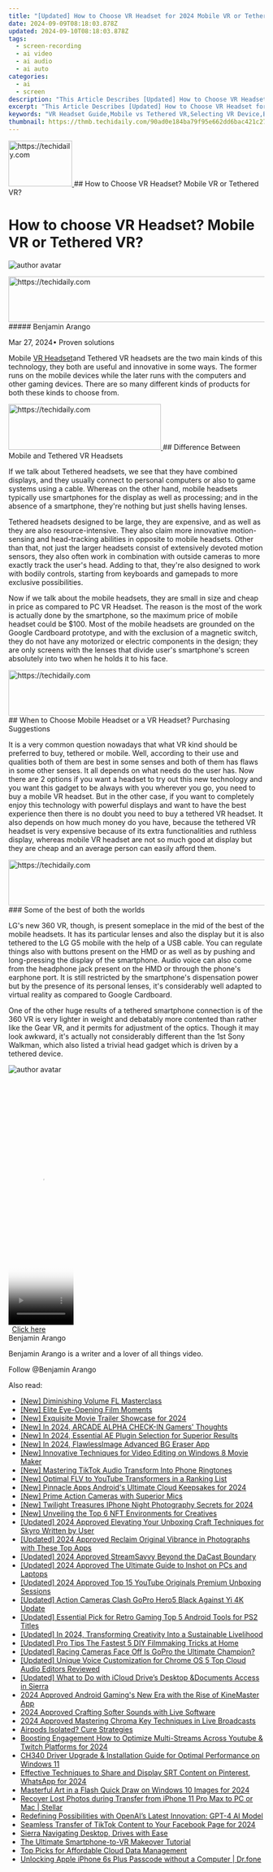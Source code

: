 ```yaml
---
title: "[Updated] How to Choose VR Headset for 2024 Mobile VR or Tethered VR?"
date: 2024-09-09T08:18:03.878Z
updated: 2024-09-10T08:18:03.878Z
tags: 
  - screen-recording
  - ai video
  - ai audio
  - ai auto
categories: 
  - ai
  - screen
description: "This Article Describes [Updated] How to Choose VR Headset for 2024 Mobile VR or Tethered VR?"
excerpt: "This Article Describes [Updated] How to Choose VR Headset for 2024 Mobile VR or Tethered VR?"
keywords: "VR Headset Guide,Mobile vs Tethered VR,Selecting VR Device,Best VR System,VR Headset Comparison,Optimal VR Choice,Tethered VR Pros/Cons"
thumbnail: https://thmb.techidaily.com/90ad0e184ba79f95e662dd6bac421c2714531f47a3dc9eccb9055a4b28f7166a.jpg
---
```


<!-- affiliate ads begin -->
<a href="https://aligracehair.sjv.io/c/5597632/2115911/19272" target="_top" id="2115911">
  <img src="//a.impactradius-go.com/display-ad/19272-2115911" border="0" alt="https://techidaily.com" width="125" height="90"/>
</a>
<img height="0" width="0" src="https://aligracehair.sjv.io/i/5597632/2115911/19272" style="position:absolute;visibility:hidden;" border="0" />
<!-- affiliate ads end -->
## How to Choose VR Headset? Mobile VR or Tethered VR?

# How to choose VR Headset? Mobile VR or Tethered VR?

![author avatar](https://images.wondershare.com/filmora/article-images/benjamin-arango-author.jpg)

<!-- affiliate ads begin -->
<a href="https://unicoeye.pxf.io/c/5597632/2134498/18498" target="_top" id="2134498">
  <img src="//a.impactradius-go.com/display-ad/18498-2134498" border="0" alt="https://techidaily.com" width="720" height="90"/>
</a>
<img height="0" width="0" src="https://unicoeye.pxf.io/i/5597632/2134498/18498" style="position:absolute;visibility:hidden;" border="0" />
<!-- affiliate ads end -->
##### Benjamin Arango

 Mar 27, 2024• Proven solutions

 Mobile [VR Headset](https://tools.techidaily.com/wondershare/filmora/download/)and Tethered VR headsets are the two main kinds of this technology, they both are useful and innovative in some ways. The former runs on the mobile devices while the later runs with the computers and other gaming devices. There are so many different kinds of products for both these kinds to choose from.

<!-- affiliate ads begin -->
<a href="https://wigfever.sjv.io/c/5597632/2005183/22899" target="_top" id="2005183">
  <img src="//a.impactradius-go.com/display-ad/22899-2005183" border="0" alt="https://techidaily.com" width="300" height="90"/>
</a>
<img height="0" width="0" src="https://wigfever.sjv.io/i/5597632/2005183/22899" style="position:absolute;visibility:hidden;" border="0" />
<!-- affiliate ads end -->
## Difference Between Mobile and Tethered VR Headsets

 If we talk about Tethered headsets, we see that they have combined displays, and they usually connect to personal computers or also to game systems using a cable. Whereas on the other hand, mobile headsets typically use smartphones for the display as well as processing; and in the absence of a smartphone, they're nothing but just shells having lenses.

 Tethered headsets designed to be large, they are expensive, and as well as they are also resource-intensive. They also claim more innovative motion-sensing and head-tracking abilities in opposite to mobile headsets. Other than that, not just the larger headsets consist of extensively devoted motion sensors, they also often work in combination with outside cameras to more exactly track the user's head. Adding to that, they're also designed to work with bodily controls, starting from keyboards and gamepads to more exclusive possibilities.

 Now if we talk about the mobile headsets, they are small in size and cheap in price as compared to PC VR Headset. The reason is the most of the work is actually done by the smartphone, so the maximum price of mobile headset could be $100\. Most of the mobile headsets are grounded on the Google Cardboard prototype, and with the exclusion of a magnetic switch, they do not have any motorized or electric components in the design; they are only screens with the lenses that divide user's smartphone's screen absolutely into two when he holds it to his face.

<!-- affiliate ads begin -->
<a href="https://appsumo.8odi.net/c/5597632/2130887/7443" target="_top" id="2130887">
  <img src="//a.impactradius-go.com/display-ad/7443-2130887" border="0" alt="https://techidaily.com" width="728" height="90"/>
</a>
<img height="0" width="0" src="https://appsumo.8odi.net/i/5597632/2130887/7443" style="position:absolute;visibility:hidden;" border="0" />
<!-- affiliate ads end -->
## When to Choose Mobile Headset or a VR Headset? Purchasing Suggestions

 It is a very common question nowadays that what VR kind should be preferred to buy, tethered or mobile. Well, according to their use and qualities both of them are best in some senses and both of them has flaws in some other senses. It all depends on what needs do the user has. Now there are 2 options if you want a headset to try out this new technology and you want this gadget to be always with you wherever you go, you need to buy a mobile VR headset. But in the other case, if you want to completely enjoy this technology with powerful displays and want to have the best experience then there is no doubt you need to buy a tethered VR headset. It also depends on how much money do you have, because the tethered VR headset is very expensive because of its extra functionalities and ruthless display, whereas mobile VR headset are not so much good at display but they are cheap and an average person can easily afford them.

<!-- affiliate ads begin -->
<a href="https://appsumo.8odi.net/c/5597632/2118321/7443" target="_top" id="2118321">
  <img src="//a.impactradius-go.com/display-ad/7443-2118321" border="0" alt="https://techidaily.com" width="600" height="90"/>
</a>
<img height="0" width="0" src="https://appsumo.8odi.net/i/5597632/2118321/7443" style="position:absolute;visibility:hidden;" border="0" />
<!-- affiliate ads end -->
### Some of the best of both the worlds

 LG's new 360 VR, though, is present someplace in the mid of the best of the mobile headsets. It has its particular lenses and also the display but it is also tethered to the LG G5 mobile with the help of a USB cable. You can regulate things also with buttons present on the HMD or as well as by pushing and long-pressing the display of the smartphone. Audio voice can also come from the headphone jack present on the HMD or through the phone's earphone port. It is still restricted by the smartphone's dispensation power but by the presence of its personal lenses, it's considerably well adapted to virtual reality as compared to Google Cardboard.

 One of the other huge results of a tethered smartphone connection is of the 360 VR is very lighter in weight and debatably more contented than rather like the Gear VR, and it permits for adjustment of the optics. Though it may look awkward, it's actually not considerably different than the 1st Sony Walkman, which also listed a trivial head gadget which is driven by a tethered device.

![author avatar](https://images.wondershare.com/filmora/article-images/benjamin-arango-author.jpg)

<!-- affiliate ads begin -->
<span id="1993647">
					<video width="128" height="480" style="cursor:pointer"
           poster="//a.impactradius-go.com/display-clicktoplayimage/1993647.png"
           onclick="if(!this.playClicked){this.play();this.setAttribute('controls',true);this.playClicked=true;}">
	   <source src="//a.impactradius-go.com/display-ad/22993-1993647">
	   <img src="//a.impactradius-go.com/display-clicktoplayimage/1993647.png" style="border: none; height: 100%; width: 100%; object-fit: contain">
	</video>
	<div style="width:80px;text-align:center"><a href="javascript:window.open(decodeURIComponent('https%3A%2F%2Fhomestyler.sjv.io%2Fc%2F5597632%2F1993647%2F22993'), '_blank');void(0);">Click here</a></div>
</span>
<img height="0" width="0" src="https://imp.pxf.io/i/5597632/1993647/22993" style="position:absolute;visibility:hidden;" border="0" />
<!-- affiliate ads end -->
Benjamin Arango

Benjamin Arango is a writer and a lover of all things video.

Follow @Benjamin Arango


<ins class="adsbygoogle"
     style="display:block"
     data-ad-format="autorelaxed"
     data-ad-client="ca-pub-7571918770474297"
     data-ad-slot="1223367746"></ins>



<ins class="adsbygoogle"
     style="display:block"
     data-ad-client="ca-pub-7571918770474297"
     data-ad-slot="8358498916"
     data-ad-format="auto"
     data-full-width-responsive="true"></ins>


<span class="atpl-alsoreadstyle">Also read:</span>
<div><ul>
<li><a href="https://fox-blue.techidaily.com/new-diminishing-volume-fl-masterclass/"><u>[New] Diminishing Volume FL Masterclass</u></a></li>
<li><a href="https://fox-blue.techidaily.com/new-elite-eye-opening-film-moments/"><u>[New] Elite Eye-Opening Film Moments</u></a></li>
<li><a href="https://fox-blue.techidaily.com/new-exquisite-movie-trailer-showcase-for-2024/"><u>[New] Exquisite Movie Trailer Showcase for 2024</u></a></li>
<li><a href="https://fox-blue.techidaily.com/new-in-2024-arcade-alpha-check-in-gamers-thoughts/"><u>[New] In 2024, ARCADE ALPHA CHECK-IN Gamers' Thoughts</u></a></li>
<li><a href="https://fox-blue.techidaily.com/new-in-2024-essential-ae-plugin-selection-for-superior-results/"><u>[New] In 2024, Essential AE Plugin Selection for Superior Results</u></a></li>
<li><a href="https://fox-blue.techidaily.com/new-in-2024-flawlessimage-advanced-bg-eraser-app/"><u>[New] In 2024, FlawlessImage Advanced BG Eraser App</u></a></li>
<li><a href="https://fox-blue.techidaily.com/new-innovative-techniques-for-video-editing-on-windows-8-movie-maker/"><u>[New] Innovative Techniques for Video Editing on Windows 8 Movie Maker</u></a></li>
<li><a href="https://extra-skills.techidaily.com/new-mastering-tiktok-audio-transform-into-phone-ringtones/"><u>[New] Mastering TikTok Audio Transform Into Phone Ringtones</u></a></li>
<li><a href="https://youtube-help.techidaily.com/new-optimal-flv-to-youtube-transformers-in-a-ranking-list/"><u>[New] Optimal FLV to YouTube Transformers in a Ranking List</u></a></li>
<li><a href="https://fox-blue.techidaily.com/new-pinnacle-apps-androids-ultimate-cloud-keepsakes-for-2024/"><u>[New] Pinnacle Apps Android's Ultimate Cloud Keepsakes for 2024</u></a></li>
<li><a href="https://article-knowledge.techidaily.com/new-prime-action-cameras-with-superior-mics/"><u>[New] Prime Action Cameras with Superior Mics</u></a></li>
<li><a href="https://fox-blue.techidaily.com/new-twilight-treasures-iphone-night-photography-secrets-for-2024/"><u>[New] Twilight Treasures IPhone Night Photography Secrets for 2024</u></a></li>
<li><a href="https://fox-blue.techidaily.com/new-unveiling-the-top-6-nft-environments-for-creatives/"><u>[New] Unveiling the Top 6 NFT Environments for Creatives</u></a></li>
<li><a href="https://fox-blue.techidaily.com/updated-2024-approved-elevating-your-unboxing-craft-techniques-for-skyro-written-by-user/"><u>[Updated] 2024 Approved Elevating Your Unboxing Craft Techniques for Skyro Written by User</u></a></li>
<li><a href="https://fox-blue.techidaily.com/updated-2024-approved-reclaim-original-vibrance-in-photographs-with-these-top-apps/"><u>[Updated] 2024 Approved Reclaim Original Vibrance in Photographs with These Top Apps</u></a></li>
<li><a href="https://fox-blue.techidaily.com/updated-2024-approved-streamsavvy-beyond-the-dacast-boundary/"><u>[Updated] 2024 Approved StreamSavvy Beyond the DaCast Boundary</u></a></li>
<li><a href="https://fox-blue.techidaily.com/updated-2024-approved-the-ultimate-guide-to-inshot-on-pcs-and-laptops/"><u>[Updated] 2024 Approved The Ultimate Guide to Inshot on PCs and Laptops</u></a></li>
<li><a href="https://fox-blue.techidaily.com/updated-2024-approved-top-15-youtube-originals-premium-unboxing-sessions/"><u>[Updated] 2024 Approved Top 15 YouTube Originals Premium Unboxing Sessions</u></a></li>
<li><a href="https://fox-direct.techidaily.com/updated-action-cameras-clash-gopro-hero5-black-against-yi-4k-update/"><u>[Updated] Action Cameras Clash GoPro Hero5 Black Against Yi 4K Update</u></a></li>
<li><a href="https://digital-screen-recording.techidaily.com/updated-essential-pick-for-retro-gaming-top-5-android-tools-for-ps2-titles/"><u>[Updated] Essential Pick for Retro Gaming Top 5 Android Tools for PS2 Titles</u></a></li>
<li><a href="https://fox-blue.techidaily.com/updated-in-2024-transforming-creativity-into-a-sustainable-livelihood/"><u>[Updated] In 2024, Transforming Creativity Into a Sustainable Livelihood</u></a></li>
<li><a href="https://fox-blue.techidaily.com/updated-pro-tips-the-fastest-5-diy-filmmaking-tricks-at-home/"><u>[Updated] Pro Tips The Fastest 5 DIY Filmmaking Tricks at Home</u></a></li>
<li><a href="https://fox-blue.techidaily.com/updated-racing-cameras-face-off-is-gopro-the-ultimate-champion/"><u>[Updated] Racing Cameras Face Off Is GoPro the Ultimate Champion?</u></a></li>
<li><a href="https://fox-blue.techidaily.com/updated-unique-voice-customization-for-chrome-os-5-top-cloud-audio-editors-reviewed/"><u>[Updated] Unique Voice Customization for Chrome OS 5 Top Cloud Audio Editors Reviewed</u></a></li>
<li><a href="https://fox-blue.techidaily.com/updated-what-to-do-with-icloud-drives-desktop-anddocuments-access-in-sierra/"><u>[Updated] What to Do with iCloud Drive’s Desktop &Documents Access in Sierra</u></a></li>
<li><a href="https://extra-lessons.techidaily.com/2024-approved-android-gamings-new-era-with-the-rise-of-kinemaster-app/"><u>2024 Approved Android Gaming's New Era with the Rise of KineMaster App</u></a></li>
<li><a href="https://fox-direct.techidaily.com/2024-approved-crafting-softer-sounds-with-live-software/"><u>2024 Approved Crafting Softer Sounds with Live Software</u></a></li>
<li><a href="https://extra-skills.techidaily.com/2024-approved-mastering-chroma-key-techniques-in-live-broadcasts/"><u>2024 Approved Mastering Chroma Key Techniques in Live Broadcasts</u></a></li>
<li><a href="https://fox-blue.techidaily.com/airpods-isolated-cure-strategies/"><u>Airpods Isolated? Cure Strategies</u></a></li>
<li><a href="https://youtube-clips.techidaily.com/boosting-engagement-how-to-optimize-multi-streams-across-youtube-and-twitch-platforms-for-2024/"><u>Boosting Engagement How to Optimize Multi-Streams Across Youtube & Twitch Platforms for 2024</u></a></li>
<li><a href="https://win-amazing.techidaily.com/ch340-driver-upgrade-and-installation-guide-for-optimal-performance-on-windows-11/"><u>CH340 Driver Upgrade & Installation Guide for Optimal Performance on Windows 11</u></a></li>
<li><a href="https://fox-friendly.techidaily.com/effective-techniques-to-share-and-display-srt-content-on-pinterest-whatsapp-for-2024/"><u>Effective Techniques to Share and Display SRT Content on Pinterest, WhatsApp for 2024</u></a></li>
<li><a href="https://extra-skills.techidaily.com/masterful-art-in-a-flash-quick-draw-on-windows-10-images-for-2024/"><u>Masterful Art in a Flash Quick Draw on Windows 10 Images for 2024</u></a></li>
<li><a href="https://review-topics.techidaily.com/recover-lost-photos-during-transfer-from-iphone-11-pro-max-to-pc-or-mac-stellar-by-stellar-data-recovery-ios-iphone-data-recovery/"><u>Recover Lost Photos during Transfer from iPhone 11 Pro Max to PC or Mac | Stellar</u></a></li>
<li><a href="https://tech-hub.techidaily.com/redefining-possibilities-with-openais-latest-innovation-gpt-4-ai-model/"><u>Redefining Possibilities with OpenAI’s Latest Innovation: GPT-4 AI Model</u></a></li>
<li><a href="https://facebook-clips.techidaily.com/seamless-transfer-of-tiktok-content-to-your-facebook-page-for-2024/"><u>Seamless Transfer of TikTok Content to Your Facebook Page for 2024</u></a></li>
<li><a href="https://fox-blue.techidaily.com/sierra-navigating-desktop-drives-with-ease/"><u>Sierra Navigating Desktop, Drives with Ease</u></a></li>
<li><a href="https://fox-blue.techidaily.com/the-ultimate-smartphone-to-vr-makeover-tutorial/"><u>The Ultimate Smartphone-to-VR Makeover Tutorial</u></a></li>
<li><a href="https://fox-blue.techidaily.com/top-picks-for-affordable-cloud-data-management/"><u>Top Picks for Affordable Cloud Data Management</u></a></li>
<li><a href="https://iphone-unlock.techidaily.com/unlocking-apple-iphone-6s-plus-passcode-without-a-computer-drfone-by-drfone-ios/"><u>Unlocking Apple iPhone 6s Plus Passcode without a Computer | Dr.fone</u></a></li>
</ul></div>
